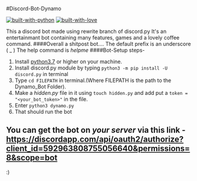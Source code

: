 #Discord-Bot-Dynamo

[![built-with-python](http://ForTheBadge.com/images/badges/made-with-python.svg)](https://www.python.org/)
[![built-with-love](http://ForTheBadge.com/images/badges/built-with-love.svg)](https://github.com/Vyvy-vi/)

This a discord bot made using rewrite branch of discord.py
It's an entertainmant bot containing many features, games and a lovely coffee command.
####Overall a shitpost bot....
The default prefix is an underscore ( _ )
The help command is _helpme_
####Bot-Setup steps-
1. Install [python3.7](https://www.python.org/) or higher on your machine.
2. Install discord.py module by typing  `python3 -m pip install -U discord.py` in terminal
3. Type `cd FILEPATH` in terminal.(Where FILEPATH is the path to the Dynamo_Bot Folder).
4. Make a _hidden.py_ file in it using `touch hidden.py` and add put a `token = "<your_bot_token>"` in the file.
5. Enter `python3 dynamo.py`
6. That should run the bot
## You can get the bot on _your server_ via this link - https://discordapp.com/api/oauth2/authorize?client_id=592963808755056640&permissions=8&scope=bot

:) 
